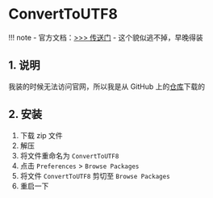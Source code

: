 # Convert​To​UTF8

!!! note
    - 官方文档：<a href="http://packagecontrol.cn/packages/ConvertToUTF8" target="_blank">>>> 传送门</a>
    - 这个貌似逃不掉，早晚得装

## 1. 说明

我装的时候无法访问官网，所以我是从 GitHub 上的<a href="https://github.com/seanliang/ConvertToUTF8" target="_blank">仓库</a>下载的

## 2. 安装

1. 下载 zip 文件
2. 解压
3. 将文件重命名为 `ConvertToUTF8`
4. 点击 `Preferences` > `Browse Packages`
5. 将文件 `ConvertToUTF8` 剪切至 `Browse Packages`
6. 重启一下
